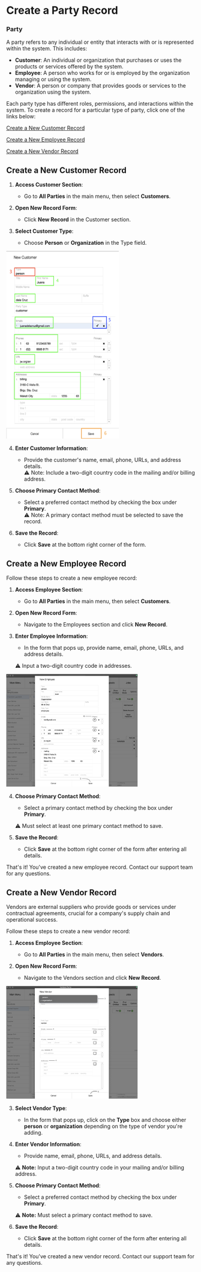 # Create a Party Record

### **Party**
A party refers to any individual or entity that interacts with or is represented within the system. This includes:

- **Customer**: An individual or organization that purchases or uses the products or services offered by the system.
- **Employee**: A person who works for or is employed by the organization managing or using the system.
- **Vendor**: A person or company that provides goods or services to the organization using the system.

Each party type has different roles, permissions, and interactions within the system. To create a record for a particular type of party, click one of the links below:

[Create a New Customer Record](#create-a-new-customer-record)

[Create a New Employee Record](#create-a-new-employee-record)

[Create a New Vendor Record](#create-a-new-vendor-record)

## Create a New Customer Record

1. **Access Customer Section**:
    
    - Go to **All Parties** in the main menu, then select **Customers**.
2. **Open New Record Form**:
    
    - Click **New Record** in the Customer section.
3. **Select Customer Type**:
    
    - Choose **Person** or **Organization** in the Type field. 

<img src="https://github.com/Fx-Professional-Services/HorizonDocs/blob/staging/Horizon%20User%20Guide/00%20Assets/13_create_a_new_customer_record.png" width="300" height="500">

4. **Enter Customer Information**:
    
    - Provide the customer's name, email, phone, URLs, and address details. <br>
		⚠️ Note: Include a two-digit country code in the mailing and/or billing address.
5. **Choose Primary Contact Method**:
    
    - Select a preferred contact method by checking the box under **Primary**. <br>
     ⚠️ Note: A primary contact method must be selected to save the record.
6. **Save the Record**:
    
    - Click **Save** at the bottom right corner of the form.

## Create a New Employee Record

Follow these steps to create a new employee record:

1. **Access Employee Section**:
    
    - Go to **All Parties** in the main menu, then select **Customers**.
2. **Open New Record Form**:
    
    - Navigate to the Employees section and click **New Record**.
3. **Enter Employee Information**:
    
    - In the form that pops up, provide name, email, phone, URLs, and address details.
    
    ⚠️ Input a two-digit country code in addresses.

<img src="https://github.com/Fx-Professional-Services/HorizonDocs/blob/staging/Horizon%20User%20Guide/00%20Assets/17_create_employee_record.png" width="350" height="300">

4. **Choose Primary Contact Method**:
    
    - Select a primary contact method by checking the box under **Primary**. 
    
    ⚠️ Must select at least one primary contact method to save.
5. **Save the Record**:
    
    - Click **Save** at the bottom right corner of the form after entering all details.

That's it! You've created a new employee record. Contact our support team for any questions.

## Create a New Vendor Record

Vendors are external suppliers who provide goods or services under contractual agreements, crucial for a company's supply chain and operational success.

Follow these steps to create a new vendor record:

1. **Access Employee Section**:
    
    - Go to **All Parties** in the main menu, then select **Vendors**.
2. **Open New Record Form**:
    
    - Navigate to the Vendors section and click **New Record**.

<img src="https://github.com/Fx-Professional-Services/HorizonDocs/blob/staging/Horizon%20User%20Guide/00%20Assets/18_create_vendor_record.png" width="350" height="300">

3. **Select Vendor Type**:
    
    - In the form that pops up, click on the **Type** box and choose either **person** or **organization** depending on the type of vendor you're adding.
4. **Enter Vendor Information**:
    
    -  Provide name, email, phone, URLs, and address details.
    
    ⚠️ **Note:** Input a two-digit country code in your mailing and/or billing address.
    
5. **Choose Primary Contact Method**:
    
    - Select a preferred contact method by checking the box under **Primary**. 
    
    ⚠️ **Note:** Must select a primary contact method to save.
    
6. **Save the Record**:
    
    - Click **Save** at the bottom right corner of the form after entering all details.

That's it! You've created a new vendor record. Contact our support team for any questions.
